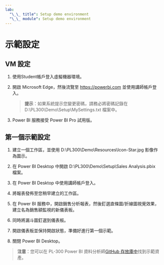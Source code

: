 ```yaml
---
lab:
  "\_\_ title": Setup demo environment
  "\_\_ module": Setup demo environment
---
```


# 示範設定

## VM 設定

1. 使用Student帳戶登入虛擬機器環境。

1. 開啟 Microsoft Edge，然後流覽至 <https://powerbi.com> 並使用講師帳戶登入。
    > **提示**：如果系統提示您變更密碼，請務必將密碼記錄在 D:\PL300\Demo\Setup\MySettings.txt 檔案中。

1. Power BI 服務接受 Power BI Pro 試用版。

## 第一個示範設定

1. 建立一個工作區，並使用 D:\PL300\Demo\Resources\Icon-Star.jpg 影像作為圖示。

1. 在 Power BI Desktop 中開啟 D:\PL300\Demo\Setup\Sales Analysis.pbix 檔案。

1. 在 Power BI Desktop 中使用講師帳戶登入。

1. 將報表發佈至您稍早建立的工作區。

1. 在 Power BI 服務中，開啟銷售分析報表，然後釘選直條圖/折線圖視覺效果，建立名為銷售額監視的新儀表板。

1. 同時將漏斗圖釘選到儀表板。

1. 開啟儀表板並保持開啟狀態，準備好進行第一個示範。

1. 關閉 Power BI Desktop。

> **注意**：您可以在 PL-300 Power BI 資料分析師[GitHub 存放庫中](https://github.com/MicrosoftLearning/PL-300-Microsoft-Power-BI-Data-Analyst/tree/Main/Allfiles/Demo)找到示範資產。
